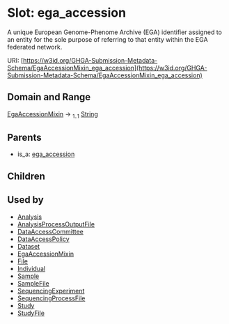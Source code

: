 
# Slot: ega_accession


A unique European Genome-Phenome Archive (EGA) identifier assigned to an entity for the sole purpose of referring to that entity within the EGA federated network.

URI: [https://w3id.org/GHGA-Submission-Metadata-Schema/EgaAccessionMixin_ega_accession](https://w3id.org/GHGA-Submission-Metadata-Schema/EgaAccessionMixin_ega_accession)


## Domain and Range

[EgaAccessionMixin](EgaAccessionMixin.md) &#8594;  <sub>1..1</sub> [String](types/String.md)

## Parents

 *  is_a: [ega_accession](ega_accession.md)

## Children


## Used by

 * [Analysis](Analysis.md)
 * [AnalysisProcessOutputFile](AnalysisProcessOutputFile.md)
 * [DataAccessCommittee](DataAccessCommittee.md)
 * [DataAccessPolicy](DataAccessPolicy.md)
 * [Dataset](Dataset.md)
 * [EgaAccessionMixin](EgaAccessionMixin.md)
 * [File](File.md)
 * [Individual](Individual.md)
 * [Sample](Sample.md)
 * [SampleFile](SampleFile.md)
 * [SequencingExperiment](SequencingExperiment.md)
 * [SequencingProcessFile](SequencingProcessFile.md)
 * [Study](Study.md)
 * [StudyFile](StudyFile.md)
